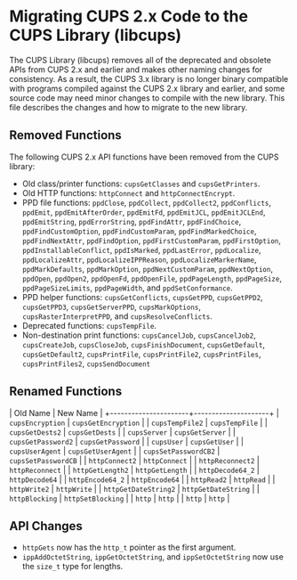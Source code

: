 Migrating CUPS 2.x Code to the CUPS Library (libcups)
=====================================================

The CUPS Library (libcups) removes all of the deprecated and obsolete APIs from
CUPS 2.x and earlier and makes other naming changes for consistency.  As a
result, the CUPS 3.x library is no longer binary compatible with programs
compiled against the CUPS 2.x library and earlier, and some source code may need
minor changes to compile with the new library.  This file describes the changes
and how to migrate to the new library.


Removed Functions
-----------------

The following CUPS 2.x API functions have been removed from the CUPS library:

- Old class/printer functions: `cupsGetClasses` and `cupsGetPrinters`.
- Old HTTP functions: `httpConnect` and `httpConnectEncrypt`.
- PPD file functions: `ppdClose`, `ppdCollect`, `ppdCollect2`, `ppdConflicts`,
  `ppdEmit`, `ppdEmitAfterOrder`, `ppdEmitFd`, `ppdEmitJCL`, `ppdEmitJCLEnd`,
  `ppdEmitString`, `ppdErrorString`, `ppdFindAttr`, `ppdFindChoice`,
  `ppdFindCustomOption`, `ppdFindCustomParam`, `ppdFindMarkedChoice`,
  `ppdFindNextAttr`, `ppdFindOption`, `ppdFirstCustomParam`, `ppdFirstOption`,
  `ppdInstallableConflict`, `ppdIsMarked`, `ppdLastError`, `ppdLocalize`,
  `ppdLocalizeAttr`, `ppdLocalizeIPPReason`, `ppdLocalizeMarkerName`,
  `ppdMarkDefaults`, `ppdMarkOption`, `ppdNextCustomParam`, `ppdNextOption`,
  `ppdOpen`, `ppdOpen2`, `ppdOpenFd`, `ppdOpenFile`, `ppdPageLength`,
  `ppdPageSize`, `ppdPageSizeLimits`, `ppdPageWidth`, and `ppdSetConformance`.
- PPD helper functions: `cupsGetConflicts`, `cupsGetPPD`, `cupsGetPPD2`,
  `cupsGetPPD3`, `cupsGetServerPPD`, `cupsMarkOptions`,
  `cupsRasterInterpretPPD`, and `cupsResolveConflicts`.
- Deprecated functions: `cupsTempFile`.
- Non-destination print functions: `cupsCancelJob`, `cupsCancelJob2`,
  `cupsCreateJob`, `cupsCloseJob`, `cupsFinishDocument`, `cupsGetDefault`, `cupsGetDefault2`,
  `cupsPrintFile`, `cupsPrintFile2`, `cupsPrintFiles`, `cupsPrintFiles2`,
  `cupsSendDocument`


Renamed Functions
-----------------

| Old Name             | New Name            |
+----------------------+---------------------+
| `cupsEncryption`     | `cupsGetEncryption` |
| `cupsTempFile2`      | `cupsTempFile`      |
| `cupsGetDests2`      | `cupsGetDests`      |
| `cupsServer`         | `cupsGetServer`     |
| `cupsGetPassword2`   | `cupsGetPassword`   |
| `cupsUser`           | `cupsGetUser`       |
| `cupsUserAgent`      | `cupsGetUserAgent`  |
| `cupsSetPasswordCB2` | `cupsSetPasswordCB` |
| `httpConnect2`       | `httpConnect`       |
| `httpReconnect2`     | `httpReconnect`     |
| `httpGetLength2`     | `httpGetLength`     |
| `httpDecode64_2`     | `httpDecode64`      |
| `httpEncode64_2`     | `httpEncode64`      |
| `httpRead2`          | `httpRead`          |
| `httpWrite2`         | `httpWrite`         |
| `httpGetDateString2` | `httpGetDateString` |
| `httpBlocking`       | `httpSetBlocking`   |
| `http` | `http` |
| `http` | `http` |


API Changes
-----------

- `httpGets` now has the `http_t` pointer as the first argument.
- `ippAddOctetString`, `ippGetOctetString`, and `ippSetOctetString` now use the
  `size_t` type for lengths.
